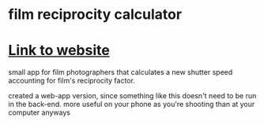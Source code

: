 # film reciprocity calculator

# <a href="reciprocity.netlify.app">Link to website</a>

small app for film photographers that calculates a new shutter speed accounting for film's reciprocity factor.

created a web-app version, since something like this doesn't need to be run in the back-end. more useful on your phone as you're shooting than at your computer anyways
